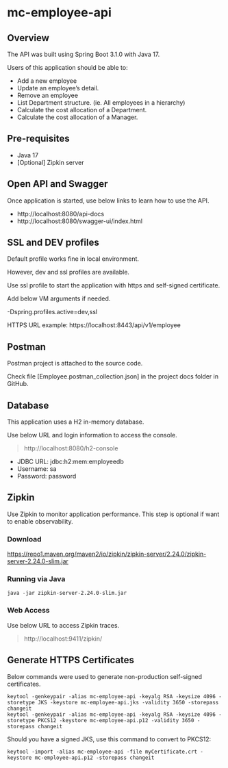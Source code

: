 # mc-employee-api

## Overview
The API was built using Spring Boot 3.1.0 with Java 17.

Users of this application should be able to:

- Add a new employee
- Update an employee’s detail.
- Remove an employee
- List Department structure. (ie. All employees in a hierarchy)
- Calculate the cost allocation of a Department.
- Calculate the cost allocation of a Manager. 

## Pre-requisites

- Java 17
- [Optional] Zipkin server

## Open API and Swagger

Once application is started, use below links to learn how to use the API.

- http://localhost:8080/api-docs
- http://localhost:8080/swagger-ui/index.html


## SSL and DEV profiles

Default profile works fine in local environment.

However, dev and ssl profiles are available.

Use ssl profile to start the application with https and self-signed certificate.

Add below VM arguments if needed.

-Dspring.profiles.active=dev,ssl

HTTPS URL example: https://localhost:8443/api/v1/employee

## Postman

Postman project is attached to the source code.

Check file [Employee.postman_collection.json] in the project docs folder in GitHub.

## Database

This application uses a H2 in-memory database.

Use below URL and login information to access the console.

> http://localhost:8080/h2-console

- JDBC URL: jdbc:h2:mem:employeedb
- Username: sa
- Password: password

## Zipkin

Use Zipkin to monitor application performance. This step is optional if want to enable observability.

### Download

https://repo1.maven.org/maven2/io/zipkin/zipkin-server/2.24.0/zipkin-server-2.24.0-slim.jar

### Running via Java

```shell
java -jar zipkin-server-2.24.0-slim.jar
```

### Web Access

Use below URL to access Zipkin traces.

> http://localhost:9411/zipkin/

## Generate HTTPS Certificates
Below commands were used to generate non-production self-signed certificates.

```shell
keytool -genkeypair -alias mc-employee-api -keyalg RSA -keysize 4096 -storetype JKS -keystore mc-employee-api.jks -validity 3650 -storepass changeit
keytool -genkeypair -alias mc-employee-api -keyalg RSA -keysize 4096 -storetype PKCS12 -keystore mc-employee-api.p12 -validity 3650 -storepass changeit
```

Should you have a signed JKS, use this command to convert to PKCS12:

```shell
keytool -import -alias mc-employee-api -file myCertificate.crt -keystore mc-employee-api.p12 -storepass changeit
```